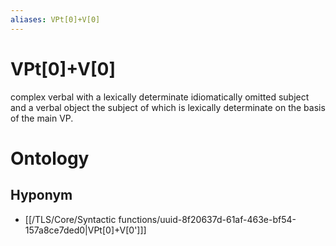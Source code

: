 ```yaml
---
aliases: VPt[0]+V[0]
---
```

# VPt[0]+V[0]

complex verbal with a lexically determinate idiomatically omitted subject and a verbal object the subject of which is lexically determinate on the basis of the main VP.
# Ontology

## Hyponym
- [[/TLS/Core/Syntactic functions/uuid-8f20637d-61af-463e-bf54-157a8ce7ded0|VPt[0]+V[0']]]